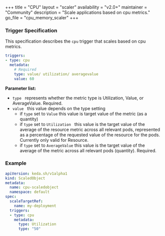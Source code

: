+++
title = "CPU"
layout = "scaler"
availability = "v2.0+"
maintainer = "Community"
description = "Scale applications based on cpu metrics."
go_file = "cpu_memory_scaler"
+++

### Trigger Specification

This specification describes the `cpu` trigger that scales based on cpu metrics.

```yaml
triggers:
- type: cpu
  metadata:
    # Required
    type: value/ utilization/ averagevalue
    value: 60
```

**Parameter list:**

- `type ` represents whether the metric type is Utilization, Value, or AverageValue. Required.
- `value ` this value depends on the type setting
	- if `type` set to `Value` this value is target value of the metric (as a quantity)
	- if `type` set to `Utilization ` this value  is the target value of the average of the resource metric across all relevant pods, represented as a percentage of the requested value of the resource for the pods. Currently only valid for Resource.
	- if `type` set to `AverageValue` this value  is the target value of the average of the metric across all relevant pods (quantity). Required.

### Example

```yaml
apiVersion: keda.sh/v1alpha1
kind: ScaledObject
metadata:
  name: cpu-scaledobject
  namespace: default
spec:
  scaleTargetRef:
    name: my-deployment
  triggers:
  - type: cpu
    metadata:
      type: Utilization
      type: "50"
```
